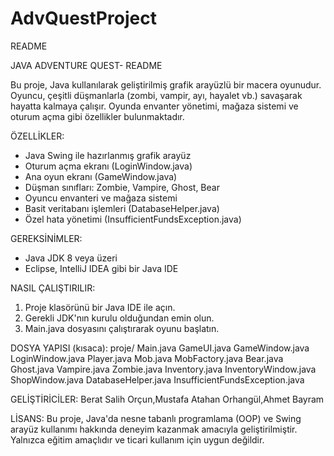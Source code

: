 # AdvQuestProject
README


JAVA ADVENTURE QUEST- README

Bu proje, Java kullanılarak geliştirilmiş grafik arayüzlü bir macera oyunudur. Oyuncu, çeşitli düşmanlarla (zombi, vampir, ayı, hayalet vb.) savaşarak hayatta kalmaya çalışır. 
Oyunda envanter yönetimi, mağaza sistemi ve oturum açma gibi özellikler bulunmaktadır.

ÖZELLİKLER:
- Java Swing ile hazırlanmış grafik arayüz
- Oturum açma ekranı (LoginWindow.java)
- Ana oyun ekranı (GameWindow.java)
- Düşman sınıfları: Zombie, Vampire, Ghost, Bear
- Oyuncu envanteri ve mağaza sistemi
- Basit veritabanı işlemleri (DatabaseHelper.java)
- Özel hata yönetimi (InsufficientFundsException.java)

GEREKSİNİMLER:
- Java JDK 8 veya üzeri
- Eclipse, IntelliJ IDEA gibi bir Java IDE

NASIL ÇALIŞTIRILIR:
1. Proje klasörünü bir Java IDE ile açın.
2. Gerekli JDK'nın kurulu olduğundan emin olun.
3. Main.java dosyasını çalıştırarak oyunu başlatın.

DOSYA YAPISI (kısaca):
proje/
  Main.java
  GameUI.java
  GameWindow.java
  LoginWindow.java
  Player.java
  Mob.java
  MobFactory.java
  Bear.java
  Ghost.java
  Vampire.java
  Zombie.java
  Inventory.java
  InventoryWindow.java
  ShopWindow.java
  DatabaseHelper.java
  InsufficientFundsException.java

GELİŞTİRİCİLER:
Berat Salih Orçun,Mustafa Atahan Orhangül,Ahmet Bayram

LİSANS:
Bu proje, Java'da nesne tabanlı programlama (OOP) ve Swing arayüz kullanımı hakkında deneyim kazanmak amacıyla geliştirilmiştir. Yalnızca eğitim amaçlıdır ve ticari kullanım için uygun değildir.
